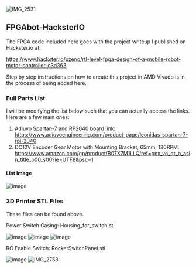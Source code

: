 ![IMG_2531](https://github.com/user-attachments/assets/0ff7d709-3cea-4153-bb94-2886c818ec6e)



## FPGAbot-HacksterIO

The FPGA code included here goes with the project writeup I published on Hackster.io at:

https://www.hackster.io/pzeno/rtl-level-fpga-design-of-a-mobile-robot-motor-controller-c3d363

Step by step instructions on how to create this project in AMD Vivado is in the process of being added here.

### Full Parts List

I will be modifying the list below such that you can actually access the links. Here are a few main ones:

1. Adiuvo Spartan-7 and RP2040 board link: https://www.adiuvoengineering.com/product-page/leonidas-spartan-7-rpi-2040
2. DC12V Encoder Gear Motor with Mounting Bracket, 65mm, 130RPM.  https://www.amazon.com/gp/product/B07X7M1LLQ/ref=ppx_yo_dt_b_asin_title_o00_s00?ie=UTF8&psc=1 

#### List Image
![image](https://github.com/user-attachments/assets/c6400059-fee9-4fbf-9c33-fba25a968638)


### 3D Printer STL Files

These files can be found above. 

Power Switch Casing: Housing_for_switch.stl 

![image](https://github.com/user-attachments/assets/cc1e2b9c-98e1-4752-84a4-e1e050aeec49)
![image](https://github.com/user-attachments/assets/6a7bb3ac-2057-4279-aa91-c601d0919d64)
![image](https://github.com/user-attachments/assets/7ffc5f40-e094-4ca0-9255-a6f886df1226)


RC Enable Switch: RockerSwitchPanel.stl

![image](https://github.com/user-attachments/assets/3687e580-df8b-4835-9344-4f2aa6908bc8)
![IMG_2753](https://github.com/user-attachments/assets/acf424b3-099d-433b-b3d8-4d15eb489730)


